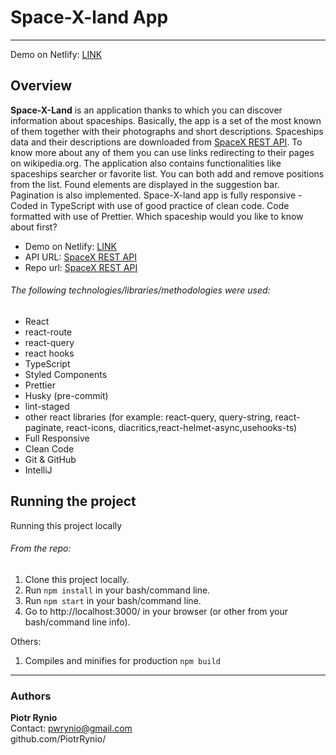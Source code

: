 # Space-X-land App

---

Demo on Netlify: [LINK](https://space-x-land.netlify.app/)

## Overview

**Space-X-Land** is an application thanks to which you can discover information about spaceships. Basically, the app is a set of
the most known of them together with their photographs and short descriptions. Spaceships data and their descriptions are
downloaded from [SpaceX REST API](https://api.spacex.land/rest/#/). To know more about any of them you can use links redirecting to their pages on wikipedia.org.
The application also contains functionalities like spaceships searcher or favorite list. You can both add and remove
positions from the list. Found elements are displayed in the suggestion bar. Pagination is also implemented. Space-X-land app
is fully responsive - Coded in TypeScript with use of good practice of clean code. Code formatted with use of Prettier.
Which spaceship would you like to know about first?

- Demo on Netlify: [LINK](https://space-x-land.netlify.app/)
- API URL: [SpaceX REST API](https://api.spacex.land/rest/#/)
- Repo url: [SpaceX REST API](https://github.com/PiotrRynio/space-x-land)

###### The following technologies/libraries/methodologies were used:

- React
- react-route
- react-query
- react hooks
- TypeScript
- Styled Components
- Prettier
- Husky (pre-commit)
- lint-staged
- other react libraries (for example: react-query, query-string, react-paginate, react-icons, diacritics,react-helmet-async,usehooks-ts)
- Full Responsive
- Clean Code
- Git & GitHub
- IntelliJ

## Running the project

Running this project locally

###### From the repo:

1. Clone this project locally.
2. Run `npm install` in your bash/command line.
3. Run `npm start` in your bash/command line.
4. Go to http://localhost:3000/ in your browser (or other from your bash/command line info).

Others:

1. Compiles and minifies for production `npm build`

---

### Authors

**Piotr Rynio**  
Contact:
pwrynio@gmail.com  
github.com/PiotrRynio/

